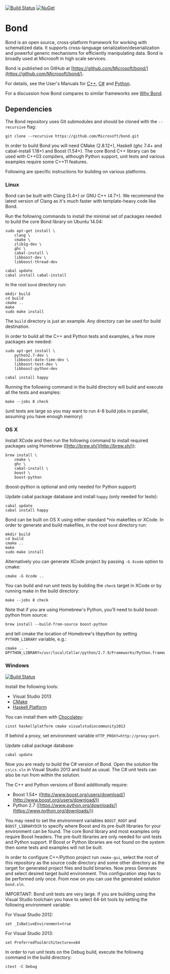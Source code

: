[![Build Status](https://travis-ci.org/Microsoft/bond.svg?branch=master)](https://travis-ci.org/Microsoft/bond)
[![NuGet](https://img.shields.io/nuget/v/Bond.CSharp.svg?style=flat)](https://www.nuget.org/packages/Bond.CSharp/)

Bond
====

Bond is an open source, cross-platform framework for working with schematized 
data. It supports cross-language serialization/deserialization and powerful 
generic mechanisms for efficiently manipulating data. Bond is broadly used at 
Microsoft in high scale services.

Bond is published on GitHub at [https://github.com/Microsoft/bond/](https://github.com/Microsoft/bond/).

For details, see the User's Manuals for [C++](https://Microsoft.github.io/bond/manual/bond_cpp.html), [C#](https://Microsoft.github.io/bond/manual/bond_cs.html) and [Python](https://Microsoft.github.io/bond/manual/bond_py.html).

For a discussion how Bond compares to similar frameworks see [Why Bond](https://Microsoft.github.io/bond/why_bond.html).

Dependencies
------------

The Bond repository uses Git submodules and should be cloned with the 
`--recursive` flag:

    git clone --recursive https://github.com/Microsoft/bond.git

In order to build Bond you will need CMake (2.8.12+), Haskell (ghc 7.4+ and 
cabal-install 1.18+) and Boost (1.54+). The core Bond C++ library can be used 
with C++03 compilers, although Python support, unit tests and various examples 
require some C++11 features.

Following are specific instructions for building on various platforms.

### Linux

Bond can be built with Clang (3.4+) or GNU C++ (4.7+). We recommend the latest
version of Clang as it's much faster with template-heavy code like Bond.

Run the following commands to install the minimal set of packages needed to 
build the core Bond library on Ubuntu 14.04:

    sudo apt-get install \
        clang \
        cmake \
        zlib1g-dev \
        ghc \
        cabal-install \
        libboost-dev \
        libboost-thread-dev

    cabal update
    cabal install cabal-install

In the root `bond` directory run:

    mkdir build
    cd build
    cmake ..
    make
    sudo make install

The `build` directory is just an example. Any directory can be used for build 
destination.

In order to build all the C++ and Python tests and examples, a few more 
packages are needed:

    sudo apt-get install \
        python2.7-dev \
        libboost-date-time-dev \
        libboost-test-dev \
        libboost-python-dev

    cabal install happy

Running the following command in the build directory will build and execute all 
the tests and examples:

    make --jobs 8 check

(unit tests are large so you may want to run 4-8 build jobs in parallel, 
assuming you have enough memory)

### OS X

Install XCode and then run the following command to install required packages 
using Homebrew ([http://brew.sh/](http://brew.sh/)):

    brew install \
        cmake \
        ghc \
        cabal-install \
        boost \
        boost-python

(boost-python is optional and only needed for Python support)

Update cabal package database and install `happy` (only needed for tests): 

    cabal update
    cabal install happy

Bond can be built on OS X using either standard *nix makefiles or XCode. In 
order to generate and build makefiles, in the root `bond` directory run:

    mkdir build
    cd build
    cmake ..
    make
    sudo make install

Alternatively you can generate XCode project by passing `-G Xcode` option to 
cmake:

    cmake -G Xcode ..

You can build and run unit tests by building the `check` target in XCode or by 
running make in the build directory:

    make --jobs 8 check

Note that if you are using Homebrew's Python, you'll need to build
boost-python from source:

    brew install --build-from-source boost-python

and tell cmake the location of Homebrew's libpython by setting `PYTHON_LIBRARY` 
variable, e.g.:

    cmake .. -DPYTHON_LIBRARY=/usr/local/Cellar/python/2.7.9/Frameworks/Python.framework/Versions/2.7/lib/libpython2.7.dylib

### Windows

[![Build Status](https://ci.appveyor.com/api/projects/status/github/Microsoft/bond?svg=true&branch=master)](https://ci.appveyor.com/project/sapek/bond/branch/master)

Install the following tools:

- Visual Studio 2013
- [CMake](http://www.cmake.org/download/)
- [Haskell Platform](http://haskell.org/platform/)

You can install them with [Chocolatey](http://chocolatey.org):

    cinst haskellplatform cmake visualstudiocommunity2013

If behind a proxy, set environment variable `HTTP_PROXY=http://proxy:port`.

Update cabal package database:

    cabal update

Now you are ready to build the C# version of Bond. Open the solution file 
`cs\cs.sln` in Visual Studio 2013 and build as usual. The C# unit tests can 
also be run from within the solution.

The C++ and Python versions of Bond additionally require:

- Boost 1.54+ ([http://www.boost.org/users/download/](http://www.boost.org/users/download/))
- Python 2.7 ([https://www.python.org/downloads/](https://www.python.org/downloads/))

You may need to set the environment variables `BOOST_ROOT` and `BOOST_LIBRARYDIR` 
to specify where Boost and its pre-built libraries for your environment can be 
found. The core Bond library and most examples only require Boost headers. The 
pre-built libraries are only needed for unit tests and Python support. If Boost
or Python libraries are not found on the system then some tests and examples will 
not be built.

In order to configure C++/Python project run `cmake-gui`, select the root of 
this repository as the source code directory and some other directory as the 
target for generated project files and build binaries. Now press Generate and 
select desired target build environment. This configuration step has to be 
performed only once. From now on you can use the generated solution `bond.sln`.

IMPORTANT: Bond unit tests are very large. If you are building using the Visual 
Studio toolchain you have to select 64-bit tools by setting the following 
environment variable:

For Visual Studio 2012:

    set _IsNativeEnvironment=true

For Visual Studio 2013:

    set PreferredToolArchitecture=x64

In order to run unit tests on the Debug build, execute the following command in 
the build directory:

    ctest -C Debug

